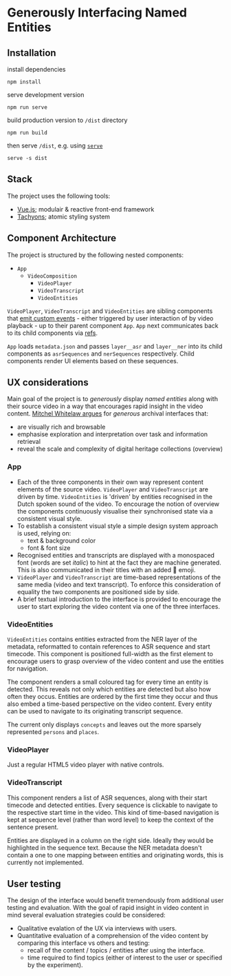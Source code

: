 # Generously Interfacing Named Entities

## Installation

install dependencies

    npm install

serve development version

    npm run serve

build production version to `/dist` directory

    npm run build

then serve `/dist`, e.g. using [`serve`][serve]

    serve -s dist

## Stack

The project uses the following tools:

- [Vue.js](https://vuejs.org/); modulair & reactive front-end framework
- [Tachyons](http://tachyons.io/); atomic styling system

## Component Architecture

The project is structured by the following nested components:

- `App`
  - `VideoComposition`
    - `VideoPlayer`
    - `VideoTranscript`
    - `VideoEntities`

`VideoPlayer`, `VideoTranscript` and `VideoEntities` are sibling components that [emit custom events][emit] - either triggered by user interaction of by video playback - up to their parent component `App`. `App` next communicates back to its child components via [refs][refs].

`App` loads `metadata.json` and passes `layer__asr` and `layer__ner` into its child components as `asrSequences` and `nerSequences` respectively. Child components render UI elements based on these sequences.

## UX considerations

Main goal of the project is to _generously_ display _named entities_ along with their source video in a way that encourages rapid insight in the video content. [Mitchel Whitelaw argues][generous] for _generous_ archival interfaces that:

- are visually rich and browsable
- emphasise exploration and interpretation over task and information retrieval
- reveal the scale and complexity of digital heritage collections (overview)

### App

- Each of the three components in their own way represent content elements of the source video. `VideoPlayer` and `VideoTranscript` are driven by time. `VideoEntities` is 'driven' by entities recognised in the Dutch spoken sound of the video. To encourage the notion of overview the components continuously visualise their synchronised state via a consistent visual style.
- To establish a consistent visual style a simple design system approach is used, relying on:
  - text & background color
  - font & font size
- Recognised entities and transcripts are displayed with a monospaced font (words are set _italic_) to hint at the fact they are machine generated. This is also communicated in their titles with an added 🤖 emoji.
- `VideoPlayer` and `VideoTranscript` are time-based representations of the same media (video and text transcript). To enforce this consideration of equality the two components are positioned side by side.
- A brief textual introduction to the interface is provided to encourage the user to start exploring the video content via one of the three interfaces.

### VideoEntities

`VideoEntities` contains entities extracted from the NER layer of the metadata, reformatted to contain references to ASR sequence and start timecode. This component is positioned full-width as the first element to encourage users to grasp overview of the video content and use the entities for navigation.

The component renders a small coloured tag for every time an entity is detected. This reveals not only which entities are detected but also how often they occus. Entities are ordered by the first time they occur and thus also embed a time-based perspective on the video content. Every entity can be used to navigate to its originating transcript sequence.

The current only displays `concepts` and leaves out the more sparsely represented `persons` and `places`.

### VideoPlayer

Just a regular HTML5 video player with native controls.

### VideoTranscript

This component renders a list of ASR sequences, along with their start timecode and detected entities. Every sequence is clickable to navigate to the respective start time in the video. This kind of time-based navigation is kept at sequence level (rather than word level) to keep the context of the sentence present.

Entities are displayed in a column on the right side. Ideally they would be highlighted in the sequence text. Because the NER metadata doesn't contain a one to one mapping between entities and originating words, this is currently not implemented.

## User testing

The design of the interface would benefit tremendously from additional user testing and evaluation. With the goal of rapid insight in video content in mind several evaluation strategies could be considered:

- Qualitative evalation of the UX via interviews with users.
- Quantitative evaluation of a comprehension of the video content by comparing this interface vs others and testing:
  - recall of the content / topics / entities after using the interface.
  - time required to find topics (either of interest to the user or specified by the experiment).

<!-- References -->

[serve]: https://github.com/zeit/serve "Static file serving and directory listing"
[emit]: https://vuejs.org/v2/guide/components-custom-events.html "Custom events in Vue.js"
[refs]: https://vuejs.org/v2/guide/components-edge-cases.html#Accessing-Child-Component-Instances-amp-Child-Elements "Accessing Child Components via Refs in Vue.js"
[generous]: http://www.digitalhumanities.org/dhq/vol/9/1/000205/000205.html "Mitchell Whitelaw - Generous Interfaces for Digital Cultural Collections"
